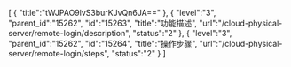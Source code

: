 [
	{
		"title":"tWJPAO9lvS3burKJvQn6JA=="
	},
	{
		"level":"3",
		"parent_id":"15262",
		"id":"15263",
		"title":"功能描述",
		"url":"/cloud-physical-server/remote-login/description",
		"status":"2"
	},
	{
		"level":"3",
		"parent_id":"15262",
		"id":"15264",
		"title":"操作步骤",
		"url":"/cloud-physical-server/remote-login/steps",
		"status":"2"
	}
]